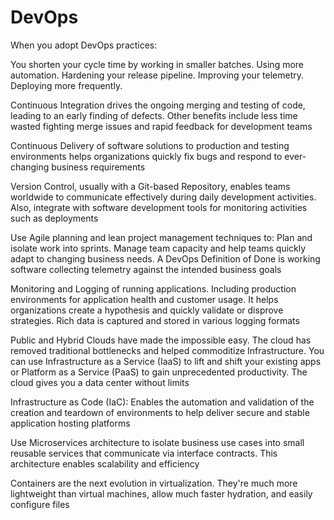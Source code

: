 # DevOps

When you adopt DevOps practices:

You shorten your cycle time by working in smaller batches.
Using more automation.
Hardening your release pipeline.
Improving your telemetry.
Deploying more frequently.

Continuous Integration drives the ongoing merging and testing of code, leading to an early finding of defects. Other benefits include less time wasted fighting merge issues and rapid feedback for development teams

Continuous Delivery of software solutions to production and testing environments helps organizations quickly fix bugs and respond to ever-changing business requirements

Version Control, usually with a Git-based Repository, enables teams worldwide to communicate effectively during daily development activities. Also, integrate with software development tools for monitoring activities such as deployments

Use Agile planning and lean project management techniques to:
Plan and isolate work into sprints.
Manage team capacity and help teams quickly adapt to changing business needs.
A DevOps Definition of Done is working software collecting telemetry against the intended business goals

Monitoring and Logging of running applications. Including production environments for application health and customer usage. It helps organizations create a hypothesis and quickly validate or disprove strategies. Rich data is captured and stored in various logging formats

Public and Hybrid Clouds have made the impossible easy. The cloud has removed traditional bottlenecks and helped commoditize Infrastructure. You can use Infrastructure as a Service (IaaS) to lift and shift your existing apps or Platform as a Service (PaaS) to gain unprecedented productivity. The cloud gives you a data center without limits

Infrastructure as Code (IaC): Enables the automation and validation of the creation and teardown of environments to help deliver secure and stable application hosting platforms

Use Microservices architecture to isolate business use cases into small reusable services that communicate via interface contracts. This architecture enables scalability and efficiency

Containers are the next evolution in virtualization. They're much more lightweight than virtual machines, allow much faster hydration, and easily configure files


